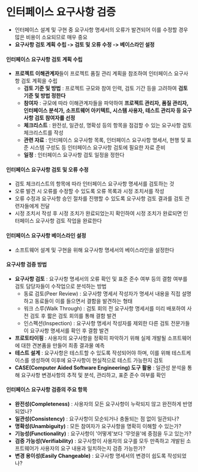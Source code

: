 # 인터페이스 요구사항 검증

- 인터페이스 설계 및 구현 중 요구사항 명세서의 오류가 발견되어 이를 수정할 경우 많은 비용이 소요되므로 매우 중요
- **요구사항 검토 계획 수립 -> 검토 및 오류 수정 -> 베이스라인 설정**



#### 인터페이스 요구사항 검토 계획 수립

- **프로젝트 이해관계자**들이 프로젝트 품질 관리 계획을 참조하여 인터페이스 요구사항 검토 계획을 수립
  - **검토 기준 및 방법** : 프로젝트 규모와 참여 인력, 검토 기간 등을 고려하여 **검토 기준 및 방법 정한다**
  - **참여자** : 규모에 따라 이해관계자들을 파악하여 **프로젝트 관리자, 품질 관리자, 인터페이스 분석가, 소프트웨어 아키텍트, 시스템 사용자, 테스트 관리자 등 요구사항 검토 참여자를 선정**
  - **체크리스트** : 완전성, 일관성, 명확성 등의 항목을 점검할 수 있는 요구사항 검토 체크리스트를 작성
  - **관련 자료** : 인터페이스 요구사항 목록, 인터페이스 요구사항 명세서, 현행 및 표준 시스템 구성도 등 인터페이스 요구사항 검토에 필요한 자료 준비
  - **일정** : 인터페이스 요구사항 검토 일정을 정한다



#### 인터페이스 요구사항 검토 및 오류 수정

- 검토 체크리스트의 항목에 따라 인터페이스 요구사항 명세서를 검토하는 것
- 오류 발견 시 오류를 수정할 수 있도록 오류 목록과 시정 조치서를 작성
- 오류 수정과 요구사항 승인 절차를 진행할 수 있도록 요구사항 검토 결과를 검토 관련자들에게 전달
- 시정 조치서 작성 후 시정 조치가 완료되었는지 확인하여 시정 조치가 완료되면 인터페이스 요구사항 검토 작업을 완료한다



#### 인터페이스 요구사항 베이스라인 설정

- 소프트웨어 설계 및 구현을 위해 요구사항 명세서의 베이스라인을 설정한다





#### 요구사항 검증 방법

- **요구사항 검토** : 요구사항 명세서의 오류 확인 및 표준 준수 여부 등의 결함 여부를 검토 담당자들이 수작업으로 분석하는 방법
  - 동료 검토(Peer Review) : 요구사항 명세서 작성자가 명세서 내용을 직접 설명하고 동료들이 이를 들으면서 결함을 발견하는 형태
  - 워크 스루(Walk Through) : 검토 회의 전 요구사항 명세서를 미리 배포하여 사전 검토 후 짧은 검토 회의를 통해 결함 발견
  - 인스펙션(Inspection) : 요구사항 명세서 작성자를 제외한 다른 검토 전문가들이 요구사항 명세서를 확인 후 결함 발견
- **프로토타이핑** : 사용자의 요구사항을 정확히 파악하기 위해 실제 개발될 소프트웨어에 대한 견본품을 만들어 최종 결과물 예측
- **테스트 설계** : 요구사항은 테스트할 수 있도록 작성되어야 하며, 이를 위해 테스트케이스를 생성하여 이후에 요구사항이 현실적으로 테스트 가능한지 검토
- **CASE(Computer Aided Software Engineering) 도구 활용** : 일관성 분석을 통해 요구사항 변경사항의 추적 및 분석, 관리하고, 표준 준수 여부를 확인



#### 인터페이스 요구사항 검증의 주요 항목

- **완전성(Completeness)** : 사용자의 모든 요구사항이 누락되지 않고 완전하게 반영 되었나?
- **일관성(Consistency)** : 요구사항이 모순되거나 충돌되는 점 없이 일관되나?
- **명확성(Unambiguity)** : 모든 참여자가 요구사항을 명확히 이해할 수 있는가?
- **기능성(Functionality)** : 요구사항이 '어떻게'보다 '무엇을'에 중점을 두고 있는가?
- **검증 가능성(Verifiability)** : 요구사항이 사용자의 요구를 모두 만족하고 개발된 소프트웨어가 사용자의 요구 내용과 일치하는지 검증 가능한가?
- **변경 용이성(Easily Changeable)** : 요구사항 명세서의 변경이 쉽도록 작성되었나?